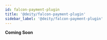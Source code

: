 ```yaml
---
id: falcon-payment-plugin
title: '@deity/falcon-payment-plugin'
sidebar_label: '@deity/falcon-payment-plugin'
---
```


**Coming Soon**

